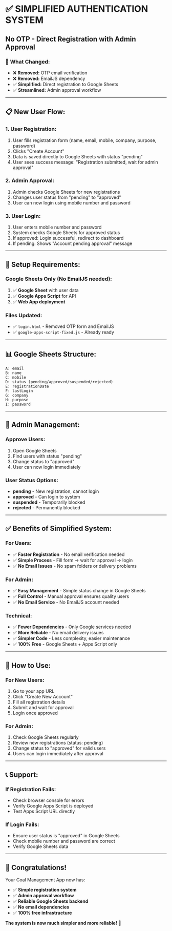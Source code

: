 # ✅ SIMPLIFIED AUTHENTICATION SYSTEM
## No OTP - Direct Registration with Admin Approval

### 🚀 **What Changed:**
- ❌ **Removed:** OTP email verification
- ❌ **Removed:** EmailJS dependency  
- ✅ **Simplified:** Direct registration to Google Sheets
- ✅ **Streamlined:** Admin approval workflow

---

## 📋 **New User Flow:**

### **1. User Registration:**
1. User fills registration form (name, email, mobile, company, purpose, password)
2. Clicks "Create Account" 
3. Data is saved directly to Google Sheets with status "pending"
4. User sees success message: "Registration submitted, wait for admin approval"

### **2. Admin Approval:**
1. Admin checks Google Sheets for new registrations
2. Changes user status from "pending" to "approved"
3. User can now login using mobile number and password

### **3. User Login:**
1. User enters mobile number and password
2. System checks Google Sheets for approved status
3. If approved: Login successful, redirect to dashboard
4. If pending: Shows "Account pending approval" message

---

## 🔧 **Setup Requirements:**

### **Google Sheets Only (No EmailJS needed):**
1. ✅ **Google Sheet** with user data
2. ✅ **Google Apps Script** for API
3. ✅ **Web App deployment** 

### **Files Updated:**
- ✅ `login.html` - Removed OTP form and EmailJS
- ✅ `google-apps-script-fixed.js` - Already ready

---

## 📊 **Google Sheets Structure:**
```
A: email
B: name  
C: mobile
D: status (pending/approved/suspended/rejected)
E: registrationDate
F: lastLogin
G: company
H: purpose  
I: password
```

---

## 🎯 **Admin Management:**

### **Approve Users:**
1. Open Google Sheets
2. Find users with status "pending"
3. Change status to "approved"
4. User can now login immediately

### **User Status Options:**
- **pending** - New registration, cannot login
- **approved** - Can login to system
- **suspended** - Temporarily blocked
- **rejected** - Permanently blocked

---

## ✅ **Benefits of Simplified System:**

### **For Users:**
- ✅ **Faster Registration** - No email verification needed
- ✅ **Simple Process** - Fill form → wait for approval → login
- ✅ **No Email Issues** - No spam folders or delivery problems

### **For Admin:**
- ✅ **Easy Management** - Simple status change in Google Sheets
- ✅ **Full Control** - Manual approval ensures quality users
- ✅ **No Email Service** - No EmailJS account needed

### **Technical:**
- ✅ **Fewer Dependencies** - Only Google services needed
- ✅ **More Reliable** - No email delivery issues
- ✅ **Simpler Code** - Less complexity, easier maintenance
- ✅ **100% Free** - Google Sheets + Apps Script only

---

## 🚀 **How to Use:**

### **For New Users:**
1. Go to your app URL
2. Click "Create New Account"
3. Fill all registration details
4. Submit and wait for approval
5. Login once approved

### **For Admin:**
1. Check Google Sheets regularly
2. Review new registrations (status: pending)
3. Change status to "approved" for valid users
4. Users can login immediately after approval

---

## 📞 **Support:**

### **If Registration Fails:**
- Check browser console for errors
- Verify Google Apps Script is deployed
- Test Apps Script URL directly

### **If Login Fails:**
- Ensure user status is "approved" in Google Sheets
- Check mobile number and password are correct
- Verify Google Sheets data

---

## 🎉 **Congratulations!**

Your Coal Management App now has:
- ✅ **Simple registration system**
- ✅ **Admin approval workflow**
- ✅ **Reliable Google Sheets backend**
- ✅ **No email dependencies** 
- ✅ **100% free infrastructure**

**The system is now much simpler and more reliable! 🚀**